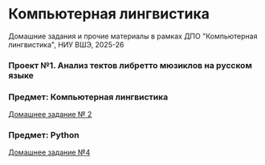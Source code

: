 # Компьютерная лингвистика
Домашние задания и прочие материалы в рамках ДПО "Компьютерная лингвистика", НИУ ВШЭ, 2025-26

### Проект №1. Анализ тектов либретто мюзиклов на русском языке


### Предмет: Компьютерная лингвистика
[Домашнее задание № 2](https://github.com/avbut/hseCL/blob/main/%D0%91%D1%83%D1%82%D0%B0%D0%BA%D0%BE%D0%B2%D0%B0_%D0%94%D0%972_%D0%9F%D1%80%D0%B5%D0%B4%D0%BE%D0%B1%D1%80%D0%B0%D0%B1%D0%BE%D1%82%D0%BA%D0%B0.ipynb)

### Предмет: Python
[Домашнее задание №4](https://github.com/avbut/hseCL/blob/main/%D0%91%D1%83%D1%82%D0%B0%D0%BA%D0%BE%D0%B2%D0%B0_%D0%94%D0%BE%D0%BC%D0%B0%D1%88%D0%BD%D0%B5%D0%B5_%D0%B7%D0%B0%D0%B4%D0%B0%D0%BD%D0%B8%D0%B5_4.ipynb)
